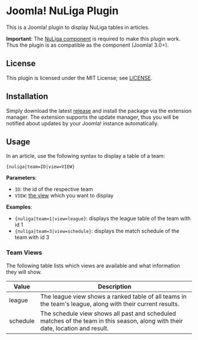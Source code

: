 # Joomla! NuLiga Plugin

This is a Joomla! plugin to display NuLiga tables in articles.

**Important**: The [NuLiga component](https://github.com/sebschlicht/com_nuliga) is required to make this plugin work.
Thus the plugin is as compatible as the component (Joomla! 3.0+).

## License

This plugin is licensed under the MIT License; see [LICENSE](https://github.com/sebschlicht/plg_nuliga/blob/master/LICENSE).

## Installation

Simply download the latest [release](releases) and install the package via the extension manager.
The extension supports the update manager, thus you will be notified about updates by your Joomla! instance automatically.

## Usage

In an article, use the following syntax to display a table of a team:

    {nuliga|team=ID|view=VIEW}

**Parameters**:

* `ID`: the id of the respective team
* `VIEW`: [the view](#team-views) which you want to display

**Examples**:

* `{nuliga|team=1|view=league}`: displays the league table of the team with id 1
* `{nuliga|team=3|view=schedule}`: displays the match schedule of the team with id 3

### Team Views

The following table lists which views are available and what information they will show.

Value    | Description
-------- | -----------
league   | The league view shows a ranked table of all teams in the team's league, along with their current results.
schedule | The schedule view shows all past and scheduled matches of the team in this season, along with their date, location and result.
